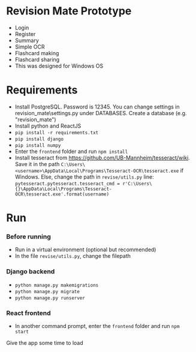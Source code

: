 
# Revision Mate Prototype
- Login
- Register
- Summary
- Simple OCR
- Flashcard making
- Flashcard sharing
- This was designed for Windows OS

# Requirements
- Install PostgreSQL. Password is 12345. You can change settings in revision_mate\settings.py under DATABASES. Create a database (e.g. "revision_mate")
- Install python and ReactJS
- ```pip install -r requirements.txt```
- ```pip install django```
- ```pip install numpy```
- Enter the ```frontend``` folder and run ```npm install```
- Install tesseract from https://github.com/UB-Mannheim/tesseract/wiki. Save it in the path ```C:\Users\<username>\AppData\Local\Programs\Tesseract-OCR\tesseract.exe``` if Windows. Else, change the path in ```revise/utils.py``` line:
```pytesseract.pytesseract.tesseract_cmd = r'C:\Users\{}\AppData\Local\Programs\Tesseract-OCR\tesseract.exe'.format(username)```

# Run
### Before running
- Run in a virtual environment (optional but recommended)
- In the file ```revise/utils.py```, change the filepath
### Django backend
- ```python manage.py makemigrations```
- ```python manage.py migrate```
- ```python manage.py runserver```
### React frontend
- In another command prompt, enter the ```frontend``` folder and run ```npm start```

Give the app some time to load
